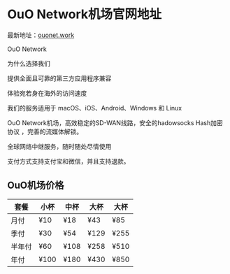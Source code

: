 # OuO Network机场官网地址

最新地址：[ouonet.work](https://login.ouonetwork.com/register?aff=qa6ttm1G)

OuO Network

为什么选择我们

提供全面且可靠的第三方应用程序兼容

体验宛若身在海外的访问速度

我们的服务适用于 macOS、iOS、Android、Windows 和 Linux

OuO Network机场，高效稳定的SD-WAN线路，安全的hadowsocks Hash加密协议 ，完善的流媒体解锁。

全球网络中继服务，随时随处尽情使用

支付方式支持支付宝和微信，并且支持退款。

## OuO机场价格

|套餐|小杯|中杯|大杯|大杯|
|----|----|----|----|----|
|月付|¥10|¥18|¥43|¥85|
|季付|¥30|¥54|¥129|¥255|
|半年付|¥60|¥108|¥258|¥510|
|年付|¥100|¥180|¥430|¥850|



